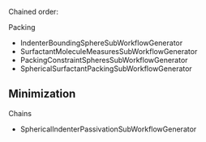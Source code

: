 Chained order:

Packing
- IndenterBoundingSphereSubWorkflowGenerator
- SurfactantMoleculeMeasuresSubWorkflowGenerator
- PackingConstraintSpheresSubWorkflowGenerator
- SphericalSurfactantPackingSubWorkflowGenerator

Minimization
-


Chains
- SphericalIndenterPassivationSubWorkflowGenerator
